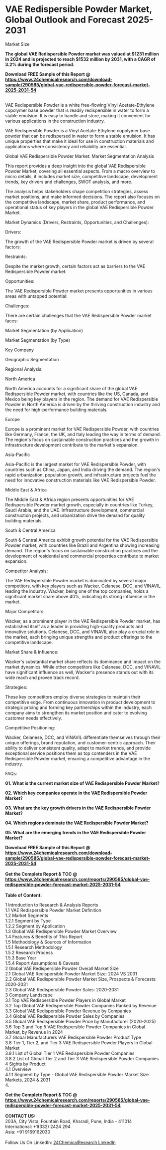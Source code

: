 <h1>VAE Redispersible Powder Market, Global Outlook and Forecast 2025-2031</h1><p>Market Size</p><p>
</p><p><strong>The global VAE Redispersible Powder market was valued at $1231 million in 2024 and is projected to reach $1532 million by 2031, with a CAGR of 3.2% during the forecast period.</strong></p><div><b>Download FREE Sample of this Report @ 
            <a href="https://www.24chemicalresearch.com/download-sample/290585/global-vae-redispersible-powder-forecast-market-2025-2031-54">
            https://www.24chemicalresearch.com/download-sample/290585/global-vae-redispersible-powder-forecast-market-2025-2031-54</a></b></div><br><p>
</p><p>VAE Redispersible Powder is a white free-flowing Vinyl Acetate-Ethylene copolymer base powder that is readily redispersible in water to form a stable emulsion. It is easy to handle and store, making it convenient for various applications in the construction industry.</p><p>
</p><p>VAE Redispersible Powder is a Vinyl Acetate-Ethylene copolymer base powder that can be redispersed in water to form a stable emulsion. It has unique properties that make it ideal for use in construction materials and applications where consistency and reliability are essential.</p><p>
Global VAE Redispersible Powder Market: Market Segmentation Analysis</p><p>
</p><p>This report provides a deep insight into the global VAE Redispersible Powder Market, covering all essential aspects. From a macro overview to micro details, it includes market size, competitive landscape, development trends, key drivers and challenges, SWOT analysis, and more.</p><p>
</p><p>The analysis helps stakeholders shape competition strategies, assess market positions, and make informed decisions. The report also focuses on the competitive landscape, market share, product performance, and operational status of key players in the global VAE Redispersible Powder Market.</p><p>
Market Dynamics (Drivers, Restraints, Opportunities, and Challenges):</p><p>
Drivers:</p><p>
</p><p>The growth of the VAE Redispersible Powder market is driven by several factors:</p><p>
</p><p>
Restraints:</p><p>
</p><p>Despite the market growth, certain factors act as barriers to the VAE Redispersible Powder market:</p><p>
</p><p>
Opportunities:</p><p>
</p><p>The VAE Redispersible Powder market presents opportunities in various areas with untapped potential:</p><p>
</p><p>
Challenges:</p><p>
</p><p>There are certain challenges that the VAE Redispersible Powder market faces:</p><p>
</p><p>

Market Segmentation (by Application)</p><p>
</p><p>
Market Segmentation (by Type)</p><p>
</p><p>
Key Company</p><p>
</p><p>
Geographic Segmentation</p><p>
</p><p>
	</p><p>
Regional Analysis:</p><p>
North America</p><p>
</p><p>North America accounts for a significant share of the global VAE Redispersible Powder market, with countries like the US, Canada, and Mexico being key players in the region. The demand for VAE Redispersible Powder in North America is driven by the thriving construction industry and the need for high-performance building materials.</p><p>
Europe</p><p>
</p><p>Europe is a prominent market for VAE Redispersible Powder, with countries like Germany, France, the UK, and Italy leading the way in terms of demand. The region's focus on sustainable construction practices and the growth in infrastructure development contribute to the market's expansion.</p><p>
Asia-Pacific</p><p>
</p><p>Asia-Pacific is the largest market for VAE Redispersible Powder, with countries such as China, Japan, and India driving the demand. The region's rapid urbanization, population growth, and infrastructure projects fuel the need for innovative construction materials like VAE Redispersible Powder.</p><p>
Middle East &amp; Africa</p><p>
</p><p>The Middle East &amp; Africa region presents opportunities for VAE Redispersible Powder market growth, especially in countries like Turkey, Saudi Arabia, and the UAE. Infrastructure development, commercial construction projects, and urbanization drive the demand for quality building materials.</p><p>
South &amp; Central America</p><p>
</p><p>South &amp; Central America exhibit growth potential for the VAE Redispersible Powder market, with countries like Brazil and Argentina showing increasing demand. The region's focus on sustainable construction practices and the development of residential and commercial properties contribute to market expansion.</p><p>
Competitor Analysis:</p><p>
</p><p>The VAE Redispersible Powder market is dominated by several major competitors, with key players such as Wacker, Celanese, DCC, and VINAVIL leading the industry. Wacker, being one of the top companies, holds a significant market share above 40%, indicating its strong influence in the market.</p><p>
Major Competitors:</p><p>
</p><p>Wacker, as a prominent player in the VAE Redispersible Powder market, has established itself as a leader in providing high-quality products and innovative solutions. Celanese, DCC, and VINAVIL also play a crucial role in the market, each bringing unique strengths and product offerings to the competitive landscape.</p><p>
Market Share &amp; Influence:</p><p>
</p><p>Wacker's substantial market share reflects its dominance and impact on the market dynamics. While other competitors like Celanese, DCC, and VINAVIL have significant influence as well, Wacker's presence stands out with its wide reach and proven track record.</p><p>
Strategies:</p><p>
</p><p>These key competitors employ diverse strategies to maintain their competitive edge. From continuous innovation in product development to strategic pricing and forming key partnerships within the industry, each company aims to strengthen its market position and cater to evolving customer needs effectively.</p><p>
Competitive Positioning:</p><p>
</p><p>Wacker, Celanese, DCC, and VINAVIL differentiate themselves through their unique offerings, brand reputation, and customer-centric approach. Their ability to deliver consistent quality, adapt to market trends, and provide exceptional service positions them as top contenders in the VAE Redispersible Powder market, ensuring a competitive advantage in the industry.</p><p>
FAQs:</p><p>
</p><p><strong>01. What is the current market size of VAE Redispersible Powder Market?</strong></p><p>
</p><p>
</p><p><strong>02. Which key companies operate in the VAE Redispersible Powder Market?</strong></p><p>
</p><p>
</p><p><strong>03. What are the key growth drivers in the VAE Redispersible Powder Market?</strong></p><p>
</p><p>
</p><p><strong>04. Which regions dominate the VAE Redispersible Powder Market?</strong></p><p>
</p><p>
</p><p><strong>05. What are the emerging trends in the VAE Redispersible Powder Market?</strong></p><p>
</p><div><b>Download FREE Sample of this Report @ 
            <a href="https://www.24chemicalresearch.com/download-sample/290585/global-vae-redispersible-powder-forecast-market-2025-2031-54">
            https://www.24chemicalresearch.com/download-sample/290585/global-vae-redispersible-powder-forecast-market-2025-2031-54</a></b></div><br><div><b>Get the Complete Report & TOC @ 
            <a href="https://www.24chemicalresearch.com/reports/290585/global-vae-redispersible-powder-forecast-market-2025-2031-54">
            https://www.24chemicalresearch.com/reports/290585/global-vae-redispersible-powder-forecast-market-2025-2031-54</a></b></div><br>
            <b>Table of Content:</b><p>1 Introduction to Research & Analysis Reports<br />
 1.1 VAE Redispersible Powder Market Definition<br />
 1.2 Market Segments<br />
 1.2.1 Segment by Type<br />
 1.2.2 Segment by Application<br />
 1.3 Global VAE Redispersible Powder Market Overview<br />
 1.4 Features & Benefits of This Report<br />
 1.5 Methodology & Sources of Information<br />
 1.5.1 Research Methodology<br />
 1.5.2 Research Process<br />
 1.5.3 Base Year<br />
 1.5.4 Report Assumptions & Caveats<br />
2 Global VAE Redispersible Powder Overall Market Size<br />
 2.1 Global VAE Redispersible Powder Market Size: 2024 VS 2031<br />
 2.2 Global VAE Redispersible Powder Market Size, Prospects & Forecasts: 2020-2031<br />
 2.3 Global VAE Redispersible Powder Sales: 2020-2031<br />
3 Company Landscape<br />
 3.1 Top VAE Redispersible Powder Players in Global Market<br />
 3.2 Top Global VAE Redispersible Powder Companies Ranked by Revenue<br />
 3.3 Global VAE Redispersible Powder Revenue by Companies<br />
 3.4 Global VAE Redispersible Powder Sales by Companies<br />
 3.5 Global VAE Redispersible Powder Price by Manufacturer (2020-2025)<br />
 3.6 Top 3 and Top 5 VAE Redispersible Powder Companies in Global Market, by Revenue in 2024<br />
 3.7 Global Manufacturers VAE Redispersible Powder Product Type<br />
 3.8 Tier 1, Tier 2, and Tier 3 VAE Redispersible Powder Players in Global Market<br />
 3.8.1 List of Global Tier 1 VAE Redispersible Powder Companies<br />
 3.8.2 List of Global Tier 2 and Tier 3 VAE Redispersible Powder Companies<br />
4 Sights by Product<br />
 4.1 Overview<br />
 4.1.1 Segment by Type - Global VAE Redispersible Powder Market Size Markets, 2024 & 2031<br />
 4.</p><div><b>Get the Complete Report & TOC @ 
            <a href="https://www.24chemicalresearch.com/reports/290585/global-vae-redispersible-powder-forecast-market-2025-2031-54">
            https://www.24chemicalresearch.com/reports/290585/global-vae-redispersible-powder-forecast-market-2025-2031-54</a></b></div><br><b>CONTACT US:</b><br>
            203A, City Vista, Fountain Road, Kharadi, Pune, India - 411014<br>
            International: +1(332) 2424 294<br>
            Asia: +91 9169162030 <br><br>
            Follow Us On LinkedIn: <a href="https://www.linkedin.com/company/24chemicalresearch/">24ChemicalResearch LinkedIn</a>